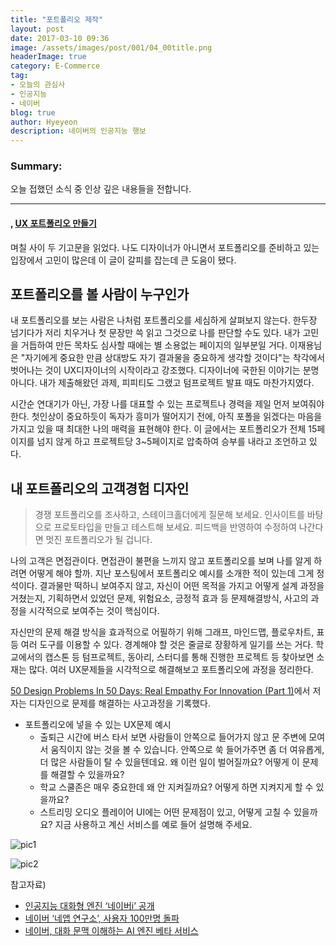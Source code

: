 ```yaml
---
title: "포트폴리오 제작"
layout: post
date: 2017-03-10 09:36
image: /assets/images/post/001/04_00title.png
headerImage: true
category: E-Commerce
tag:
- 오늘의 관심사
- 인공지능
- 네이버
blog: true
author: Hyeyeon
description: 네이버의 인공지능 행보
---
```


### Summary:

오늘 접했던 소식 중 인상 깊은 내용들을 전합니다.

---

#### [](), [UX 포트폴리오 만들기](http://story.pxd.co.kr/m/961)

며칠 사이 두 기고문을 읽었다. 나도 디자이너가 아니면서 포트폴리오를 준비하고 있는 입장에서 고민이 많은데 이 글이 갈피를 잡는데 큰 도움이 됐다.


## 포트폴리오를 볼 사람이 누구인가

내 포트폴리오를 보는 사람은 나처럼 포트폴리오를 세심하게 살펴보지 않는다. 한두장 넘기다가 저리 치우거나 첫 문장만 쓱 읽고 그것으로 나를 판단할 수도 있다. 내가 고민을 거듭하여 만든 목차도 심사할 때에는 별 소용없는 페이지의 일부분일 거다. 이재용님은 "자기에게 중요한 만큼 상대방도 자기 결과물을 중요하게 생각할 것이다"는 착각에서 벗어나는 것이 UX디자이너의 시작이라고 강조했다. 디자이너에 국한된 이야기는 분명 아니다. 내가 제출해왔던 과제, 피피티도 그랬고 텀프로젝트 발표 때도 마찬가지였다.

시간순 연대기가 아닌, 가장 나를 대표할 수 있는 프로젝트나 경력을 제일 먼저 보여줘야 한다. 첫인상이 중요하듯이 독자가 흥미가 떨어지기 전에, 아직 포폴을 읽겠다는 마음을 가지고 있을 때 최대한 나의 매력을 표현해야 한다. 이 글에서는 포트폴리오가 전체 15페이지를 넘지 않게 하고 프로젝트당 3~5페이지로 압축하여 승부를 내라고 조언하고 있다.

## 내 포트폴리오의 고객경험 디자인

> 경쟁 포트폴리오를 조사하고, 스테이크홀더에게 질문해 보세요. 인사이트를 바탕으로 프로토타입을 만들고 테스트해 보세요. 피드백을 반영하여 수정하여 나간다면 멋진 포트폴리오가 될 겁니다.

나의 고객은 면접관이다. 면접관이 불편을 느끼지 않고 포트폴리오를 보며 나를 알게 하려면 어떻게 해야 할까. 지난 포스팅에서 포트폴리오 예시를 소개한 적이 있는데 그게 정석이다. 결과물만 떡하니 보여주지 않고, 자신이 어떤 목적을 가지고 어떻게 설계 과정을 거쳤는지, 기획하면서 있었던 문제, 위험요소, 긍정적 효과 등 문제해결방식, 사고의 과정을 시각적으로 보여주는 것이 핵심이다.

자신만의 문제 해결 방식을 효과적으로 어필하기 위해 그래프, 마인드맵, 플로우차트, 표 등 여러 도구를 이용할 수 있다. 경계해야 할 것은 줄글로 장황하게 일기를 쓰는 거다. 학교에서의 캡스톤 등 텀프로젝트, 동아리, 스터디를 통해 진행한 프로젝트 등 찾아보면 소재는 많다. 여러 UX문제들을 시각적으로 해결해보고 포트폴리오에 과정을 정리한다.

[50 Design Problems In 50 Days: Real Empathy For Innovation (Part 1)](https://www.smashingmagazine.com/2013/05/50-problems-50-days-part-1-real-empathy-innovation/)에서 저자는 디자인으로 문제를 해결하는 사고과정을 기록했다.

- 포트폴리오에 넣을 수 있는 UX문제 예시
  - 출퇴근 시간에 버스 타서 보면 사람들이 안쪽으로 들어가지 않고 문 주변에 모여서 움직이지 않는 것을 볼 수 있습니다. 안쪽으로 쑥 들어가주면 좀 더 여유롭게, 더 많은 사람들이 탈 수 있을텐데요. 왜 이런 일이 벌어질까요? 어떻게 이 문제를 해결할 수 있을까요?
  - 학교 스쿨존은 매우 중요한데 왜 안 지켜질까요? 어떻게 하면 지켜지게 할 수 있을까요?
  - 스트리밍 오디오 플레이어 UI에는 어떤 문제점이 있고, 어떻게 고칠 수 있을까요? 지금 사용하고 계신 서비스를 예로 들어 설명해 주세요.




![pic1](http://postfiles6.naver.net/MjAxNzAyMjhfMjk4/MDAxNDg4MjczMTExMTI4.unplb33U_PQvUa9IbtA9Q5Pbjlc9vZHMUQgBZ87nNWcg.7ISz75EUJ6oiddwrakdksTSVxHa-yRUfRiFVdCbw-scg.PNG.naver_search/1.png?type=w773)

![pic2](http://postfiles5.naver.net/MjAxNzAyMjhfMTU1/MDAxNDg4Mjc2NTgyNjk4.0J4UcfqU3tnYGfcrg_IKVBKjGuWZqunmeNXAZbN7eiAg.xjquYYho_GNvVsDuo1fU-11f2z23UJS2666LZaZqsWcg.PNG.naver_search/3.png?type=w773)


참고자료)
- [인공지능 대화형 엔진 ‘네이버i’ 공개](http://www.venturesquare.net/744254)
- [네이버 ‘네앱 연구소’, 사용자 100만명 돌파](http://www.zdnet.co.kr/news/news_view.asp?artice_id=20170303172500)
- [네이버, 대화 문맥 이해하는 AI 엔진 베타 서비스](http://www.zdnet.co.kr/news/news_view.asp?artice_id=20170303104205)
